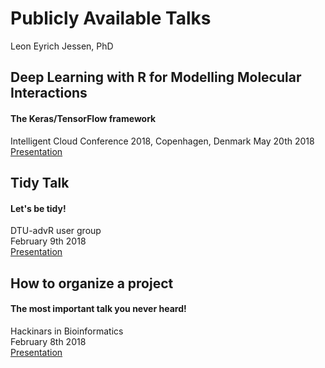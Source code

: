 Publicly Available Talks
================
Leon Eyrich Jessen, PhD

Deep Learning with R for Modelling Molecular Interactions
---------------------------------------------------------

#### The Keras/TensorFlow framework

Intelligent Cloud Conference 2018, Copenhagen, Denmark
May 20th 2018
[Presentation](http://htmlpreview.github.io/?https://github.com/leonjessen/talks/blob/master/presentations/ICC_2018.html)

Tidy Talk
---------

#### Let's be tidy!

DTU-advR user group<br> February 9th 2018<br> [Presentation](http://htmlpreview.github.io/?https://github.com/leonjessen/talks/blob/master/presentations/tidy_talk.html)

How to organize a project
-------------------------

#### The most important talk you never heard!

Hackinars in Bioinformatics<br> February 8th 2018<br> [Presentation](https://github.com/leonjessen/talks/raw/master/presentations/20180208_hackinar_project_organisation.pdf)
